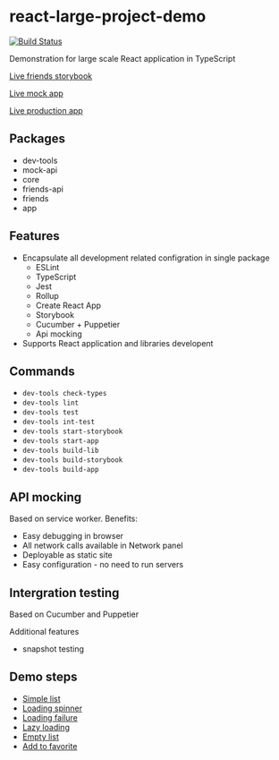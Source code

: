 # react-large-project-demo

[![Build Status](https://github.com/mucsi96/react-large-project-demo/workflows/Build/badge.svg?branch=master)](https://github.com/mucsi96/react-large-project-demo/actions?query=workflow%3ABuild+branch%3Amaster)

Demonstration for large scale React application in TypeScript

[Live friends storybook](https://mucsi96.github.io/react-large-project-demo/friends)

[Live mock app](https://mucsi96.github.io/react-large-project-demo/app-mock)

[Live production app](https://mucsi96.github.io/react-large-project-demo/app-prod)

## Packages

- dev-tools
- mock-api
- core
- friends-api
- friends
- app

## Features

- Encapsulate all development related configration in single package
  - ESLint
  - TypeScript
  - Jest
  - Rollup
  - Create React App
  - Storybook
  - Cucumber + Puppetier
  - Api mocking
- Supports React application and libraries developent

## Commands

- `dev-tools check-types`
- `dev-tools lint`
- `dev-tools test`
- `dev-tools int-test`
- `dev-tools start-storybook`
- `dev-tools start-app`
- `dev-tools build-lib`
- `dev-tools build-storybook`
- `dev-tools build-app`

## API mocking

Based on service worker. Benefits:

- Easy debugging in browser
- All network calls available in Network panel
- Deployable as static site
- Easy configuration - no need to run servers

## Intergration testing

Based on Cucumber and Puppetier

Additional features

- snapshot testing

## Demo steps

- [Simple list](https://github.com/mucsi96/react-large-project-demo/compare/demo-step-0..demo-step-1-simple-list)
- [Loading spinner](https://github.com/mucsi96/react-large-project-demo/compare/demo-step-1-simple-list..demo-step-2-loading)
- [Loading failure](https://github.com/mucsi96/react-large-project-demo/compare/demo-step-2-loading..demo-step-3-loading-failure)
- [Lazy loading](https://github.com/mucsi96/react-large-project-demo/compare/demo-step-3-loading-failure..demo-step-4-lazy-loading)
- [Empty list](https://github.com/mucsi96/react-large-project-demo/compare/demo-step-4-lazy-loading..demo-step-5-empty-list)
- [Add to favorite](https://github.com/mucsi96/react-large-project-demo/compare/demo-step-5-empty-list..demo-step-6-add-to-favorite)
